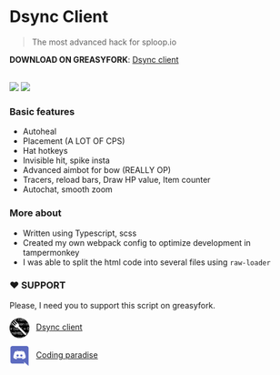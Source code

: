 # Dsync Client

> The most advanced hack for sploop.io

**DOWNLOAD ON GREASYFORK**: [Dsync client](https://greasyfork.org/en/scripts/449995-dsync-client-sploop-io)

<br>

<img src="https://i.imgur.com/cNxhew1.png" width="500"/>
<img src="https://i.imgur.com/tAhfJBJ.png" width="500"/>

### Basic features
- Autoheal
- Placement (A LOT OF CPS)
- Hat hotkeys
- Invisible hit, spike insta
- Advanced aimbot for bow (REALLY OP)
- Tracers, reload bars, Draw HP value, Item counter
- Autochat, smooth zoom

### More about
- Written using Typescript, scss
- Created my own webpack config to optimize development in tampermonkey
- I was able to split the html code into several files using `raw-loader`

### ❤️ SUPPORT
Please, I need you to support this script on greasyfork.<br>

<img src="https://raw.githubusercontent.com/Murka007/Murka007/main/img/greasyfork.svg" align="center" height="35"/>&nbsp;&nbsp;&nbsp;[Dsync client](https://greasyfork.org/en/users/919633)<br>

<img src="https://raw.githubusercontent.com/Murka007/Murka007/main/img/discord.svg" align="center" height="35"/>&nbsp;&nbsp;&nbsp;[Coding paradise](https://discord.gg/sG9cyfGPj5)
